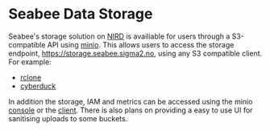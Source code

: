 # Seabee Data Storage

Seabee's storage solution on [NIRD](https://www.sigma2.no/data-storage) is availiable for users through a S3-compatible API using [minio](https://min.io/). This allows users to access the storage endpoint, https://storage.seabee.sigma2.no, using any S3 compatible client. For example:

- [rclone](https://rclone.org/)
- [cyberduck](https://cyberduck.io)

In addition the storage, IAM and metrics can be accessed using the minio [console](https://min.io/docs/minio/linux/administration/minio-console.html) or the [client](https://min.io/docs/minio/linux/reference/minio-mc.html). There is also plans on providing a easy to use UI for sanitising uploads to some buckets.
